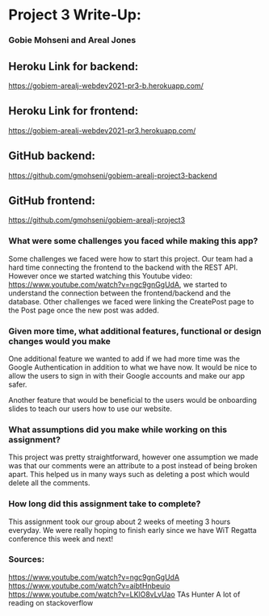 # Project 3 Write-Up:

### Gobie Mohseni and Areal Jones

## Heroku Link for backend: 
https://gobiem-arealj-webdev2021-pr3-b.herokuapp.com/

## Heroku Link for frontend: 
https://gobiem-arealj-webdev2021-pr3.herokuapp.com/

## GitHub backend:
https://github.com/gmohseni/gobiem-arealj-project3-backend

## GitHub frontend:
https://github.com/gmohseni/gobiem-arealj-project3


### What were some challenges you faced while making this app?

Some challenges we faced were how to start this project. Our team had a hard time connecting the frontend to the backend with the REST API. However once we started watching this Youtube video: https://www.youtube.com/watch?v=ngc9gnGgUdA, we started to understand the connection between the frontend/backend and the database. 
Other challenges we faced were linking the CreatePost page to the Post page once the new post was added. 

### Given more time, what additional features, functional or design changes would you make

One additional feature we wanted to add if we had more time was the Google Authentication in addition to what we have now. It would be nice to allow the users to sign in with their Google accounts and make our app safer. 

Another feature that would be beneficial to the users would be onboarding slides to teach our users how to use our website. 


### What assumptions did you make while working on this assignment?

This project was pretty straightforward, however one assumption we made was that our comments were an attribute to a post instead of being broken apart. This helped us in many ways such as deleting a post which would delete all the comments.



### How long did this assignment take to complete?


This assignment took our group about 2 weeks of meeting 3 hours everyday.  We were really hoping to finish early since we have WiT Regatta conference this week and next!


### Sources: 
https://www.youtube.com/watch?v=ngc9gnGgUdA
https://www.youtube.com/watch?v=aibtHnbeuio
https://www.youtube.com/watch?v=LKlO8vLvUao
TAs
Hunter
A lot of reading on stackoverflow